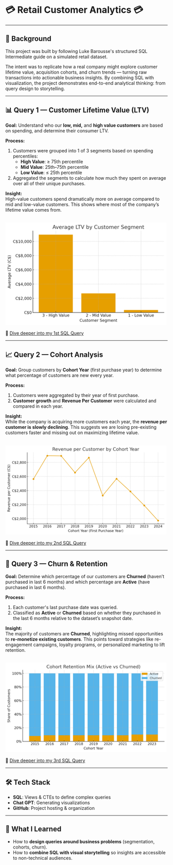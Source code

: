 #  💳 Retail Customer Analytics 💳

---

## 📖 Background
This project was built by following Luke Barousse's structured SQL Intermediate guide on a simulated retail dataset.  

The intent was to replicate how a real company might explore customer lifetime value, acquisition cohorts, and churn trends — turning raw transactions into actionable business insights. By combining SQL with visualization, the project demonstrates end-to-end analytical thinking: from query design to storytelling.

---

## 📊 Query 1 — Customer Lifetime Value (LTV)

**Goal:** Understand who our **low, mid,** and **high value customers** are based on spending, and determine their consumer LTV.

**Process:**  
1. Customers were grouped into 1 of 3 segments based on spending percentiles:  
   - **High Value**: ≥ 75th percentile  
   - **Mid Value**: 25th–75th percentile  
   - **Low Value**: ≤ 25th percentile  
2. Aggregated the segments to calculate how much they spent on average over all of their unique purchases.

**Insight:**  
High-value customers spend dramatically more on average compared to mid and low-value customers. This shows where most of the company’s lifetime value comes from.

<br>

<img src="./Images/1_segment_ltv_mix.png" alt="Average LTV" width="500"/>

🚀 [Dive deeper into my 1st SQL Query](./Queries/1_customer_segmentation.sql)

---

## 📈 Query 2 — Cohort Analysis

**Goal:** Group customers by **Cohort Year** (first purchase year) to determine what percentage of customers are new every year.

**Process:**  
1. Customers were aggregated by their year of first purchase.  
2. **Customer growth** and **Revenue Per Customer** were calculated and compared in each year.

**Insight:**  
While the company is acquiring more customers each year, the **revenue per customer is slowly declining**. This suggests we are losing pre-existing customers faster and missing out on maximizing lifetime value.

<br>

<img src="./Images/2_cohort_customer_revenue.png" alt="Revenue per Customer" width="500"/>

🚀 [Dive deeper into my 2nd SQL Query](./Queries/2_cohort_analysis.sql)

---

## 🔄 Query 3 — Churn & Retention

**Goal:** Determine which percentage of our customers are **Churned** (haven’t purchased in last 6 months) and which percentage are **Active** (have purchased in last 6 months).

**Process:**  
1. Each customer's last purchase date was queried.  
2. Classified as **Active** or **Churned** based on whether they purchased in the last 6 months relative to the dataset’s snapshot date.  

**Insight:**  
The majority of customers are **Churned**, highlighting missed opportunities to **re-monetize existing customers**. This points toward strategies like re-engagement campaigns, loyalty programs, or personalized marketing to lift retention.

<br>

<img src="./Images/3_churned_active_cx.png" alt="Retention Mix" width="500"/>

🚀 [Dive deeper into my 3rd SQL Query](./Queries/3_retension_analysis.sql)

---

## 🛠 Tech Stack
- **SQL**: Views & CTEs to define complex queries  
- **Chat GPT**: Generating visualizations  
- **GitHub**: Project hosting & organization  

---

## 🚀 What I Learned
- How to **design queries around business problems** (segmentation, cohorts, churn).  
- How to **combine SQL with visual storytelling** so insights are accessible to non-technical audiences.   
